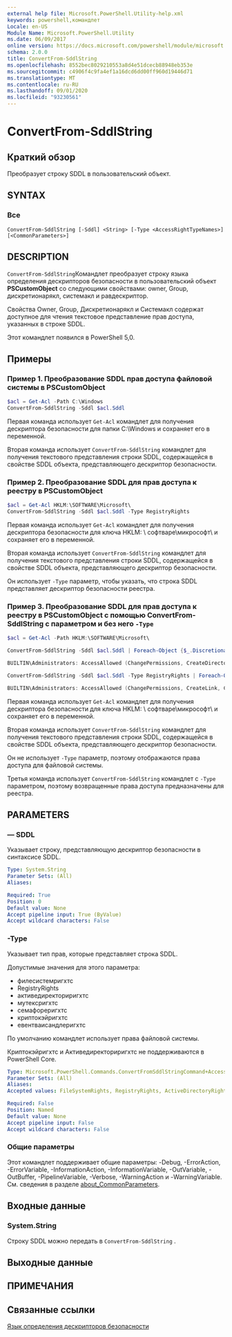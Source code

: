 ```yaml
---
external help file: Microsoft.PowerShell.Utility-help.xml
keywords: powershell,командлет
Locale: en-US
Module Name: Microsoft.PowerShell.Utility
ms.date: 06/09/2017
online version: https://docs.microsoft.com/powershell/module/microsoft.powershell.utility/convertfrom-sddlstring?view=powershell-6&WT.mc_id=ps-gethelp
schema: 2.0.0
title: ConvertFrom-SddlString
ms.openlocfilehash: 8552bec8029210553a8d4e51dcecb88948eb353e
ms.sourcegitcommit: c4906f4c9fa4ef1a16dcd6dd00ff960d19446d71
ms.translationtype: MT
ms.contentlocale: ru-RU
ms.lasthandoff: 09/01/2020
ms.locfileid: "93230561"
---
```

# ConvertFrom-SddlString

## Краткий обзор
Преобразует строку SDDL в пользовательский объект.

## SYNTAX

### Все

```
ConvertFrom-SddlString [-Sddl] <String> [-Type <AccessRightTypeNames>] [<CommonParameters>]
```

## DESCRIPTION

`ConvertFrom-SddlString`Командлет преобразует строку языка определения дескрипторов безопасности в пользовательский объект **PSCustomObject** со следующими свойствами: owner, Group, дискретионарякл, системакл и равдескриптор.

Свойства Owner, Group, Дискретионарякл и Системакл содержат доступное для чтения текстовое представление прав доступа, указанных в строке SDDL.

Этот командлет появился в PowerShell 5,0.

## Примеры

### Пример 1. Преобразование SDDL прав доступа файловой системы в PSCustomObject

```powershell
$acl = Get-Acl -Path C:\Windows
ConvertFrom-SddlString -Sddl $acl.Sddl
```

Первая команда использует `Get-Acl` командлет для получения дескриптора безопасности для папки C:\Windows и сохраняет его в переменной.

Вторая команда использует `ConvertFrom-SddlString` командлет для получения текстового представления строки SDDL, содержащейся в свойстве SDDL объекта, представляющего дескриптор безопасности.

### Пример 2. Преобразование SDDL для прав доступа к реестру в PSCustomObject

```powershell
$acl = Get-Acl HKLM:\SOFTWARE\Microsoft\
ConvertFrom-SddlString -Sddl $acl.Sddl -Type RegistryRights
```

Первая команда использует `Get-Acl` командлет для получения дескриптора безопасности для ключа HKLM: \ софтваре\микрософт\ и сохраняет его в переменной.

Вторая команда использует `ConvertFrom-SddlString` командлет для получения текстового представления строки SDDL, содержащейся в свойстве SDDL объекта, представляющего дескриптор безопасности.

Он использует `-Type` параметр, чтобы указать, что строка SDDL представляет дескриптор безопасности реестра.

### Пример 3. Преобразование SDDL для прав доступа к реестру в PSCustomObject с помощью ConvertFrom-SddlString с параметром и без него `-Type`

```powershell
$acl = Get-Acl -Path HKLM:\SOFTWARE\Microsoft\

ConvertFrom-SddlString -Sddl $acl.Sddl | Foreach-Object {$_.DiscretionaryAcl[0]}

BUILTIN\Administrators: AccessAllowed (ChangePermissions, CreateDirectories, Delete, ExecuteKey, FullControl, GenericExecute, GenericWrite, ListDirectory, ReadExtendedAttributes, ReadPermissions, TakeOwnership, Traverse, WriteData, WriteExtendedAttributes, WriteKey)

ConvertFrom-SddlString -Sddl $acl.Sddl -Type RegistryRights | Foreach-Object {$_.DiscretionaryAcl[0]}

BUILTIN\Administrators: AccessAllowed (ChangePermissions, CreateLink, CreateSubKey, Delete, EnumerateSubKeys, ExecuteKey, FullControl, GenericExecute, GenericWrite, Notify, QueryValues, ReadPermissions, SetValue, TakeOwnership, WriteKey)
```

Первая команда использует `Get-Acl` командлет для получения дескриптора безопасности для ключа HKLM: \ софтваре\микрософт\ и сохраняет его в переменной.

Вторая команда использует `ConvertFrom-SddlString` командлет для получения текстового представления строки SDDL, содержащейся в свойстве SDDL объекта, представляющего дескриптор безопасности.

Он не использует `-Type` параметр, поэтому отображаются права доступа для файловой системы.

Третья команда использует `ConvertFrom-SddlString` командлет с `-Type` параметром, поэтому возвращенные права доступа предназначены для реестра.

## PARAMETERS

### — SDDL

Указывает строку, представляющую дескриптор безопасности в синтаксисе SDDL.

```yaml
Type: System.String
Parameter Sets: (All)
Aliases:

Required: True
Position: 0
Default value: None
Accept pipeline input: True (ByValue)
Accept wildcard characters: False
```

### -Type

Указывает тип прав, которые представляет строка SDDL.

Допустимые значения для этого параметра:

- филесистемригхтс
- RegistryRights
- активедиректориригхтс
- мутексригхтс
- семафореригхтс
- криптокэйригхтс
- евентваисандлеригхтс

По умолчанию командлет использует права файловой системы.

Криптокэйригхтс и Активедиректориригхтс не поддерживаются в PowerShell Core.

```yaml
Type: Microsoft.PowerShell.Commands.ConvertFromSddlStringCommand+AccessRightTypeNames
Parameter Sets: (All)
Aliases:
Accepted values: FileSystemRights, RegistryRights, ActiveDirectoryRights, MutexRights, SemaphoreRights, CryptoKeyRights, EventWaitHandleRights

Required: False
Position: Named
Default value: None
Accept pipeline input: False
Accept wildcard characters: False
```

### Общие параметры

Этот командлет поддерживает общие параметры: -Debug, -ErrorAction, -ErrorVariable, -InformationAction, -InformationVariable, -OutVariable, -OutBuffer, -PipelineVariable, -Verbose, -WarningAction и -WarningVariable. См. сведения в разделе [about_CommonParameters](https://go.microsoft.com/fwlink/?LinkID=113216).

## Входные данные

### System.String

Строку SDDL можно передать в `ConvertFrom-SddlString` .

## Выходные данные

## ПРИМЕЧАНИЯ

## Связанные ссылки

[Язык определения дескрипторов безопасности](/windows/win32/secauthz/security-descriptor-definition-language)
